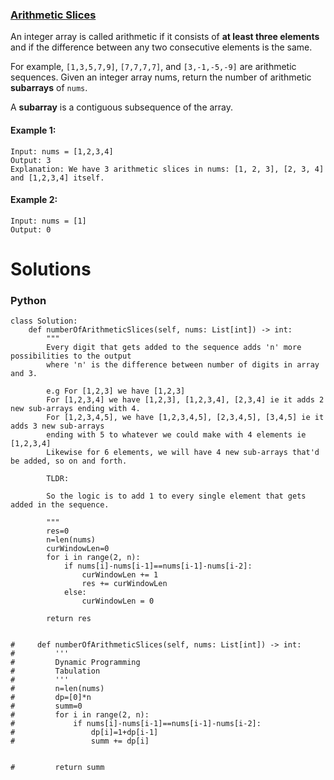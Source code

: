### [Arithmetic Slices](https://leetcode.com/problems/arithmetic-slices/) <br>

An integer array is called arithmetic if it consists of **at least three elements** and if the difference between any two consecutive elements is the same.

For example, `[1,3,5,7,9]`, `[7,7,7,7]`, and `[3,-1,-5,-9]` are arithmetic sequences.
Given an integer array nums, return the number of arithmetic **subarrays** of `nums`.

A **subarray** is a contiguous subsequence of the array.

 

#### Example 1:

```
Input: nums = [1,2,3,4]
Output: 3
Explanation: We have 3 arithmetic slices in nums: [1, 2, 3], [2, 3, 4] and [1,2,3,4] itself.

```


#### Example 2:

```
Input: nums = [1]
Output: 0

```


# Solutions

### Python
```
class Solution:
    def numberOfArithmeticSlices(self, nums: List[int]) -> int:
        """
        Every digit that gets added to the sequence adds 'n' more possibilities to the output 
        where 'n' is the difference between number of digits in array and 3.

        e.g For [1,2,3] we have [1,2,3]
        For [1,2,3,4] we have [1,2,3], [1,2,3,4], [2,3,4] ie it adds 2 new sub-arrays ending with 4.
        For [1,2,3,4,5], we have [1,2,3,4,5], [2,3,4,5], [3,4,5] ie it adds 3 new sub-arrays 
        ending with 5 to whatever we could make with 4 elements ie [1,2,3,4]
        Likewise for 6 elements, we will have 4 new sub-arrays that'd be added, so on and forth.

        TLDR:

        So the logic is to add 1 to every single element that gets added in the sequence.

        """
        res=0
        n=len(nums)
        curWindowLen=0
        for i in range(2, n):
            if nums[i]-nums[i-1]==nums[i-1]-nums[i-2]:
                curWindowLen += 1
                res += curWindowLen
            else:
                curWindowLen = 0
            
        return res
    
    
#     def numberOfArithmeticSlices(self, nums: List[int]) -> int:
#         '''
#         Dynamic Programming
#         Tabulation
#         '''
#         n=len(nums)
#         dp=[0]*n
#         summ=0
#         for i in range(2, n):
#             if nums[i]-nums[i-1]==nums[i-1]-nums[i-2]:
#                 dp[i]=1+dp[i-1]
#                 summ += dp[i]
                
                
#         return summ

```
